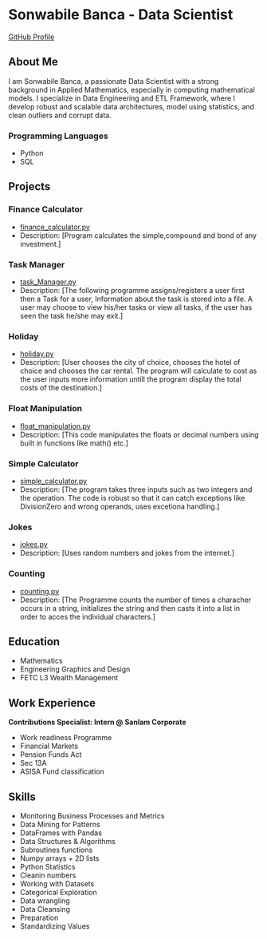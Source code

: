 # Sonwabile Banca - Data Scientist

[GitHub Profile](https://sonwabilebanca.github.io)

## About Me
I am Sonwabile Banca, a passionate Data Scientist with a strong background in Applied Mathematics, especially in computing mathematical models. I specialize in Data Engineering and ETL Framework, where I develop robust and scalable data architectures, model using statistics, and clean outliers and corrupt data.

### Programming Languages
- Python
- SQL

## Projects

### Finance Calculator
- [finance_calculator.py](finance_calculator.py)
- Description: [Program calculates the simple,compound and bond of any investment.]

### Task Manager
- [task_Manager.py](task_manager.py)
- Description: [The following programme assigns/registers a user first then a Task for a user, Information about the task is stored into a file. A user may choose to view his/her tasks or view all tasks, if the user has seen the task he/she may exit.]

### Holiday
- [holiday.py](holiday.py)
- Description: [User chooses the city of choice, chooses the hotel of choice and chooses the car rental. The program will calculate to cost as the user inputs more information untill the program display the total costs of the destination.]

### Float Manipulation
- [float_manipulation.py](float_manipulation.py)
- Description: [This code manipulates the floats or decimal numbers using built in functions like math() etc.]

### Simple Calculator
- [simple_calculator.py](simple_calculator.py)
- Description: [The program takes three inputs such as two integers and the operation. The code is robust so that it can catch exceptions like DivisionZero and wrong operands, uses excetiona handling.]

### Jokes
- [jokes.py](jokes.py)
- Description: [Uses random numbers and jokes from the internet.]

### Counting
- [counting.py](counting.py)
- Description: [The Programme counts the number of times a characher occurs in a string, initializes the string and then casts it into a list in order to acces the individual characters.]

## Education
- Mathematics
- Engineering Graphics and Design
- FETC L3 Wealth Management

## Work Experience
**Contributions Specialist: Intern @ Sanlam Corporate**
- Work readiness Programme
- Financial Markets
- Pension Funds Act
- Sec 13A
- ASISA Fund classification

## Skills
- Monitoring Business Processes and Metrics
- Data Mining for Patterns
- DataFrames with Pandas
- Data Structures & Algorithms
- Subroutines functions
- Numpy arrays + 2D lists
- Python Statistics
- Cleanin numbers
- Working with Datasets
- Categorical Exploration
- Data wrangling
- Data Cleansing
- Preparation
- Standardizing Values


